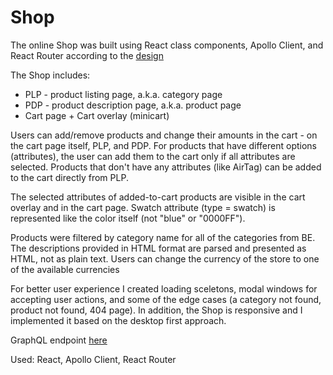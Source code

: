 # Shop

The online Shop was built using React class components, Apollo Client, and React Router according to the [design](https://www.figma.com/file/MSyCAqVy1UgNap0pvqH6H3/Junior-Frontend-Test-Designs-Public?node-id=0%3A1)

The Shop includes:
- PLP - product listing page, a.k.a. category page
- PDP - product description page, a.k.a. product page
- Cart page + Cart overlay (minicart)



Users can add/remove products and change their amounts in the cart - on the cart page itself, PLP, and PDP. For products that have different options (attributes), the user can add them to the cart only if all attributes are selected. Products that don't have any attributes (like AirTag) can be added to the cart directly from PLP.

The selected attributes of added-to-cart products are visible in the cart overlay and in the cart page. Swatch attribute (type = swatch) is represented like the color itself (not "blue" or "0000FF"). 

Products were filtered by category name for all of the categories from BE.
The descriptions provided in HTML format are parsed and presented as HTML, not as plain text.
Users can change the currency of the store to one of the available currencies

For better user experience I created loading sceletons, modal windows for accepting user actions, and some of the edge cases (a category not found, product not found, 404 page). In addition, the Shop is responsive and I implemented it based on the desktop first approach.


GraphQL endpoint [here](https://github.com/scandiweb/junior-react-endpoint)

Used: React, Apollo Client, React Router

